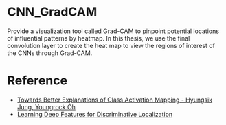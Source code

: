 # CNN_GradCAM
Provide a visualization tool called Grad-CAM to pinpoint potential locations of influential patterns by heatmap. In this thesis, we use the final convolution layer to create the heat map to view the regions of interest of the CNNs through Grad-CAM.


# Reference
* [Towards Better Explanations of Class Activation Mapping - Hyungsik Jung, Youngrock Oh](https://arxiv.org/abs/2102.05228)
* [Learning Deep Features for Discriminative Localization](https://arxiv.org/abs/1512.04150)
